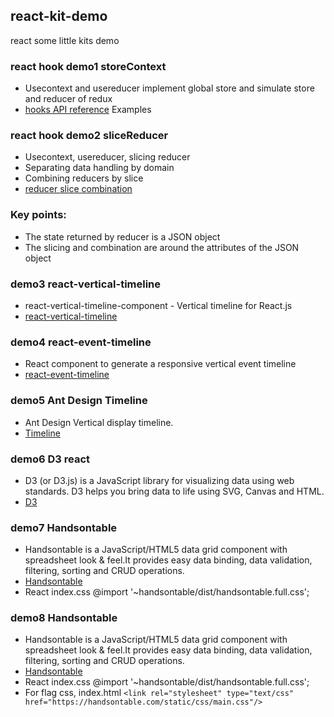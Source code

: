 ## react-kit-demo
react some little kits demo
### react hook demo1 storeContext
- Usecontext and usereducer implement global store and simulate store and reducer of redux
- [hooks API reference](https://reactjs.org/docs/hooks-reference.html) Examples  
### react hook demo2 sliceReducer
- Usecontext, usereducer, slicing reducer
- Separating data handling by domain
- Combining reducers by slice
- [reducer slice combination](https://www.redux.org.cn/docs/recipes/reducers/RefactoringReducersExample.html)
### Key points:
- The state returned by reducer is a JSON object
- The slicing and combination are around the attributes of the JSON object
### demo3 react-vertical-timeline
- react-vertical-timeline-component - Vertical timeline for React.js
- [react-vertical-timeline](https://github.com/stephane-monnot/react-vertical-timeline)
### demo4 react-event-timeline
- React component to generate a responsive vertical event timeline
- [react-event-timeline](https://github.com/rcdexta/react-event-timeline)
### demo5 Ant Design Timeline
- Ant Design Vertical display timeline.
- [Timeline](https://ant.design/components/timeline/)
### demo6 D3 react
- D3 (or D3.js) is a JavaScript library for visualizing data using web standards. D3 helps you bring data to life using SVG, Canvas and HTML.
- [D3](https://github.com/d3/d3)
### demo7 Handsontable
- Handsontable is a JavaScript/HTML5 data grid component with spreadsheet look & feel.It provides easy data binding, data validation, filtering, sorting and CRUD operations.
- [Handsontable](https://github.com/handsontable/handsontable)
- React index.css  @import '~handsontable/dist/handsontable.full.css';
### demo8 Handsontable
- Handsontable is a JavaScript/HTML5 data grid component with spreadsheet look & feel.It provides easy data binding, data validation, filtering, sorting and CRUD operations.
- [Handsontable](https://github.com/handsontable/handsontable)
- React index.css  @import '~handsontable/dist/handsontable.full.css';
- For flag css, index.html `<link rel="stylesheet" type="text/css" href="https://handsontable.com/static/css/main.css"/>`